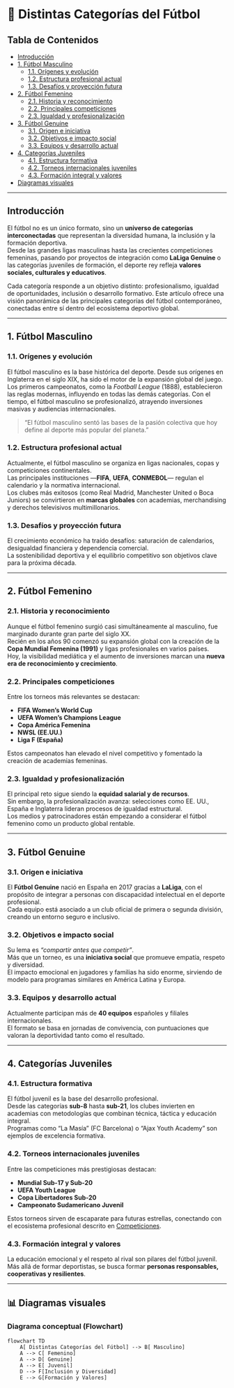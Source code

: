 # 👥 Distintas Categorías del Fútbol

##  Tabla de Contenidos
- [Introducción](#introducción)
- [1. Fútbol Masculino](#1-fútbol-masculino)
  - [1.1. Orígenes y evolución](#11-orígenes-y-evolución)
  - [1.2. Estructura profesional actual](#12-estructura-profesional-actual)
  - [1.3. Desafíos y proyección futura](#13-desafíos-y-proyección-futura)
- [2. Fútbol Femenino](#2-fútbol-femenino)
  - [2.1. Historia y reconocimiento](#21-historia-y-reconocimiento)
  - [2.2. Principales competiciones](#22-principales-competiciones)
  - [2.3. Igualdad y profesionalización](#23-igualdad-y-profesionalización)
- [3. Fútbol Genuine](#3-fútbol-genuine)
  - [3.1. Origen e iniciativa](#31-origen-e-iniciativa)
  - [3.2. Objetivos e impacto social](#32-objetivos-e-impacto-social)
  - [3.3. Equipos y desarrollo actual](#33-equipos-y-desarrollo-actual)
- [4. Categorías Juveniles](#4-categorías-juveniles)
  - [4.1. Estructura formativa](#41-estructura-formativa)
  - [4.2. Torneos internacionales juveniles](#42-torneos-internacionales-juveniles)
  - [4.3. Formación integral y valores](#43-formación-integral-y-valores)
- [Diagramas visuales](#diagramas-visuales)


---

## Introducción

El fútbol no es un único formato, sino un **universo de categorías interconectadas** que representan la diversidad humana, la inclusión y la formación deportiva.  
Desde las grandes ligas masculinas hasta las crecientes competiciones femeninas, pasando por proyectos de integración como **LaLiga Genuine** o las categorías juveniles de formación, el deporte rey refleja **valores sociales, culturales y educativos**.

Cada categoría responde a un objetivo distinto: profesionalismo, igualdad de oportunidades, inclusión o desarrollo formativo. Este artículo ofrece una visión panorámica de las principales categorías del fútbol contemporáneo, conectadas entre sí dentro del ecosistema deportivo global.

---

## 1. Fútbol Masculino

### 1.1. Orígenes y evolución
El fútbol masculino es la base histórica del deporte. Desde sus orígenes en Inglaterra en el siglo XIX, ha sido el motor de la expansión global del juego.  
Los primeros campeonatos, como la *Football League* (1888), establecieron las reglas modernas, influyendo en todas las demás categorías. Con el tiempo, el fútbol masculino se profesionalizó, atrayendo inversiones masivas y audiencias internacionales.

> “El fútbol masculino sentó las bases de la pasión colectiva que hoy define al deporte más popular del planeta.”

### 1.2. Estructura profesional actual
Actualmente, el fútbol masculino se organiza en ligas nacionales, copas y competiciones continentales.  
Las principales instituciones —**FIFA**, **UEFA**, **CONMEBOL**— regulan el calendario y la normativa internacional.  
Los clubes más exitosos (como Real Madrid, Manchester United o Boca Juniors) se convirtieron en **marcas globales** con academias, merchandising y derechos televisivos multimillonarios.

### 1.3. Desafíos y proyección futura
El crecimiento económico ha traído desafíos: saturación de calendarios, desigualdad financiera y dependencia comercial.  
La sostenibilidad deportiva y el equilibrio competitivo son objetivos clave para la próxima década.

---

## 2. Fútbol Femenino

### 2.1. Historia y reconocimiento
Aunque el fútbol femenino surgió casi simultáneamente al masculino, fue marginado durante gran parte del siglo XX.  
Recién en los años 90 comenzó su expansión global con la creación de la **Copa Mundial Femenina (1991)** y ligas profesionales en varios países.  
Hoy, la visibilidad mediática y el aumento de inversiones marcan una **nueva era de reconocimiento y crecimiento**.

### 2.2. Principales competiciones
Entre los torneos más relevantes se destacan:
- **FIFA Women’s World Cup**
- **UEFA Women’s Champions League**
- **Copa América Femenina**
- **NWSL (EE.UU.)**
- **Liga F (España)**  

Estos campeonatos han elevado el nivel competitivo y fomentado la creación de academias femeninas.

### 2.3. Igualdad y profesionalización
El principal reto sigue siendo la **equidad salarial y de recursos**.  
Sin embargo, la profesionalización avanza: selecciones como EE. UU., España e Inglaterra lideran procesos de igualdad estructural.  
Los medios y patrocinadores están empezando a considerar el fútbol femenino como un producto global rentable.


---

## 3. Fútbol Genuine

### 3.1. Origen e iniciativa
El **Fútbol Genuine** nació en España en 2017 gracias a **LaLiga**, con el propósito de integrar a personas con discapacidad intelectual en el deporte profesional.  
Cada equipo está asociado a un club oficial de primera o segunda división, creando un entorno seguro e inclusivo.

### 3.2. Objetivos e impacto social
Su lema es *“compartir antes que competir”*.  
Más que un torneo, es una **iniciativa social** que promueve empatía, respeto y diversidad.  
El impacto emocional en jugadores y familias ha sido enorme, sirviendo de modelo para programas similares en América Latina y Europa.

### 3.3. Equipos y desarrollo actual
Actualmente participan más de **40 equipos** españoles y filiales internacionales.  
El formato se basa en jornadas de convivencia, con puntuaciones que valoran la deportividad tanto como el resultado.


---

## 4. Categorías Juveniles

### 4.1. Estructura formativa
El fútbol juvenil es la base del desarrollo profesional.  
Desde las categorías **sub-8** hasta **sub-21**, los clubes invierten en academias con metodologías que combinan técnica, táctica y educación integral.  
Programas como “La Masía” (FC Barcelona) o “Ajax Youth Academy” son ejemplos de excelencia formativa.

### 4.2. Torneos internacionales juveniles
Entre las competiciones más prestigiosas destacan:
- **Mundial Sub-17 y Sub-20**
- **UEFA Youth League**
- **Copa Libertadores Sub-20**
- **Campeonato Sudamericano Juvenil**

Estos torneos sirven de escaparate para futuras estrellas, conectando con el ecosistema profesional descrito en [Competiciones](articulo-2.md).

### 4.3. Formación integral y valores
La educación emocional y el respeto al rival son pilares del fútbol juvenil.  
Más allá de formar deportistas, se busca formar **personas responsables, cooperativas y resilientes**.


---

## 📊 Diagramas visuales

### Diagrama conceptual (Flowchart)
```mermaid
flowchart TD
    A[ Distintas Categorías del Fútbol] --> B[ Masculino]
    A --> C[ Femenino]
    A --> D[ Genuine]
    A --> E[ Juvenil]
    D --> F[Inclusión y Diversidad]
    E --> G[Formación y Valores]
